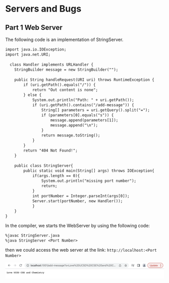 # Servers and Bugs

## Part 1 Web Server

The following code is an implementation of StringServer.

```
import java.io.IOException;
import java.net.URI;

  class Handler implements URLHandler {
    StringBuilder message = new StringBuilder("");

    public String handleRequest(URI uri) throws RuntimeException {
        if (uri.getPath().equals("/")) {
            return "Out content is none";
        } else {
            System.out.println("Path: " + uri.getPath());
            if (uri.getPath().contains("/add-message")) {
                String[] parameters = uri.getQuery().split("=");
                if (parameters[0].equals("s")) {
                    message.append(parameters[1]);
                    message.append("\n");
                }
                return message.toString();
            }
        }
        return "404 Not Found!";
    }
    
    public class StringServer{
        public static void main(String[] args) throws IOException{
            if(args.length == 0){
                System.out.println("missing port number");
                return;
            }
            int portNumber = Integer.parseInt(args[0]);
            Server.start(portNumber, new Handler());
            }
    }
}
```

In the compiler, we starts the WebServer by using the following code:
```
%javac StringServer.java
%java StringServer <Port Number>
```
then we could access the web server at the link:
`http://localhost:<Port Number>`

![Image](s1.png)

